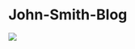 # John-Smith-Blog

![](https://github.com/busrabek/John-Smith-Blog/blob/main/sass-scss-project-review.gif)
